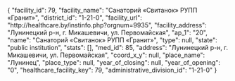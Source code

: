 {
    "facility_id": 79,
    "facility_name": "Санаторий «Свитанок» РУПП «Гранит»",
    "district_id": "1-21-0",
    "facility_url": "http:\/\/healthcare.by\/instinfo.php?orgnum=9935",
    "facility_address": "Лунинецкий р-н, г. Микашевичи, ул. Первомайская",
    "ap_1": "20",
    "name": "Санаторий «Свитанок» РУПП «Гранит»",
    "type": null,
    "state": "public institution",
    "stats": [],
    "med_id": 85,
    "address": "Лунинецкий р-н, г. Микашевичи, ул. Первомайская",
    "coord_x_y": null,
    "place_name": "Лунинец",
    "place_type": null,
    "year_of_closing": null,
    "year_of_opening": "0",
    "healthcare_facility_key": 79,
    "administrative_division_id": "1-21-0"
}